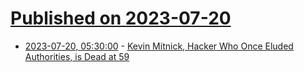 # [Published on 2023-07-20](index.md)

* [2023-07-20, 05:30:00](https://news.slashdot.org/story/23/07/20/031216/kevin-mitnick-hacker-who-once-eluded-authorities-is-dead-at-59?utm_source=rss1.0mainlinkanon&utm_medium=feed) - [Kevin Mitnick, Hacker Who Once Eluded Authorities, is Dead at 59](https://news.slashdot.org/story/23/07/20/031216/kevin-mitnick-hacker-who-once-eluded-authorities-is-dead-at-59?utm_source=rss1.0mainlinkanon&utm_medium=feed)
